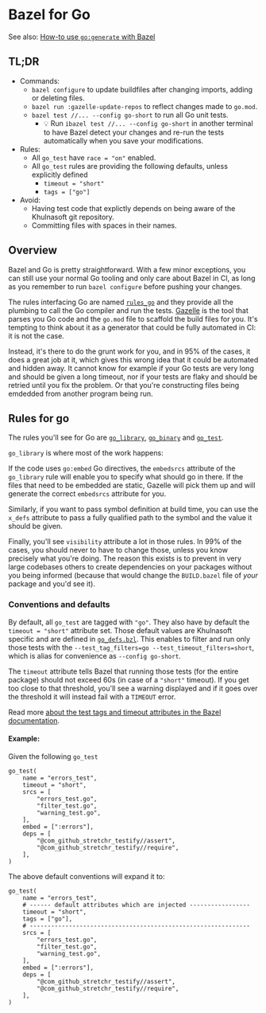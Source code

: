 # Bazel for Go 

See also: [How-to use `go:generate` with Bazel](./go_generate.md)

## TL;DR 

- Commands:
  - `bazel configure` to update buildfiles after changing imports, adding or deleting files. 
  - `bazel run :gazelle-update-repos` to reflect changes made to `go.mod`.
  - `bazel test //... --config go-short` to run all Go unit tests.
    - 💡 Run `ibazel test //... --config go-short` in another terminal to have Bazel detect your changes and re-run the tests automatically when you save your modifications.
- Rules: 
  - All `go_test` have `race = "on"` enabled.
  - All `go_test` rules are providing the following defaults, unless explicitly defined 
    - `timeout = "short"` 
    - `tags = ["go"]` 
- Avoid:
  - Having test code that explictly depends on being aware of the Khulnasoft git repository.
  - Committing files with spaces in their names. 

## Overview 

Bazel and Go is pretty straightforward. With a few minor exceptions, you can still use your normal Go tooling and only care about Bazel 
in CI, as long as you remember to run `bazel configure` before pushing your changes. 

The rules interfacing Go are named [`rules_go`]() and they provide all the plumbing to call the Go compiler and run the tests. [Gazelle]() is the tool that parses you Go code and the `go.mod` file to scaffold the build files for you. It's tempting to think about it as a generator that could be fully automated in CI: it is not the case. 

Instead, it's there to do the grunt work for you, and in 95% of the cases, it does a great job at it, which gives this wrong idea that it could be automated and hidden away. It cannot know for example if your Go tests are very long and should be given a long timeout, nor if your tests are flaky and should be retried until you fix the problem. Or that you're constructing files being emdedded from another program being run.

## Rules for go

The rules you'll see for Go are [`go_library`](https://github.com/bazelbuild/rules_go/blob/master/docs/go/core/rules.md#go_library), [`go_binary`](https://github.com/bazelbuild/rules_go/blob/master/docs/go/core/rules.md#go_binary) and [`go_test`](https://github.com/bazelbuild/rules_go/blob/master/docs/go/core/rules.md#go_test). 

`go_library` is where most of the work happens: 

If the code uses `go:embed` Go directives, the `embedsrcs` attribute of the `go_library` rule will enable you to specify what should go in there. If the files that need to be embedded are static, Gazelle will pick them up and will generate the correct `embedsrcs` attribute for you.

Similarly, if you want to pass symbol definition at build time, you can use the `x_defs` attribute to pass a fully qualified path to the symbol and the value it should be given.

Finally, you'll see `visibility` attribute a lot in those rules. In 99% of the cases, you should never to have to change those, unless you know precisely what you're doing. The reason this exists is to prevent in very large codebases others to create dependencies on your packages without you being informed (because that would change the `BUILD.bazel` file of _your_ package and you'd see it).

### Conventions and defaults 

By default, all `go_test` are tagged with `"go"`. They also have by default the `timeout = "short"` attribute set. Those default values are Khulnasoft specific and are defined in [`go_defs.bzl`](https://khulnasoft.com/github.com/khulnasoft/khulnasoft/-/blob/dev/go_defs.bzl). This enables to filter and run only those tests with the `--test_tag_filters=go --test_timeout_filters=short`, which is alias for convenience as `--config go-short`. 

The `timeout` attribute tells Bazel that running those tests (for the entire package) should not exceed 60s (in case of a `"short"` timeout). If you get too close to that threshold, you'll see a warning displayed and if it goes over the threshold it will instead fail with a `TIMEOUT` error. 

Read more [about the test tags and timeout attributes in the Bazel documentation](https://bazel.build/reference/test-encyclopedia).

#### Example:

Given the following `go_test` 

```
go_test(
    name = "errors_test",
    timeout = "short",
    srcs = [
        "errors_test.go",
        "filter_test.go",
        "warning_test.go",
    ],
    embed = [":errors"],
    deps = [
        "@com_github_stretchr_testify//assert",
        "@com_github_stretchr_testify//require",
    ],
)
```

The above default conventions will expand it to: 

```
go_test(
    name = "errors_test",
    # ------ default attributes which are injected -----------------
    timeout = "short",
    tags = ["go"],
    # --------------------------------------------------------------
    srcs = [
        "errors_test.go",
        "filter_test.go",
        "warning_test.go",
    ],
    embed = [":errors"],
    deps = [
        "@com_github_stretchr_testify//assert",
        "@com_github_stretchr_testify//require",
    ],
)
```
